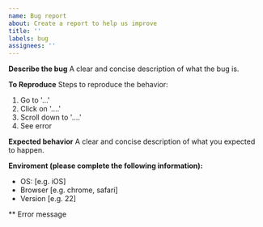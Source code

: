 ```yaml
---
name: Bug report
about: Create a report to help us improve
title: ''
labels: bug
assignees: ''
---
```


<!--
First Of All, Thanks for your contribution.

It's an open source project, I share my free time here and in others [open source projects](https://tiagoporto.github.io).

Maybe I'll take time until I close this issue. Please, don't get discouraged, your contribution will turn it in a better project.

To help me close this bug fast, please provide some useful info.
-->

**Describe the bug**
A clear and concise description of what the bug is.

**To Reproduce**
Steps to reproduce the behavior:

1. Go to '...'
2. Click on '....'
3. Scroll down to '....'
4. See error

**Expected behavior**
A clear and concise description of what you expected to happen.

**Enviroment (please complete the following information):**

- OS: [e.g. iOS]
- Browser [e.g. chrome, safari]
- Version [e.g. 22]

\*\* Error message

```

```

